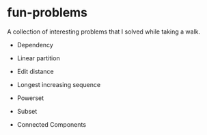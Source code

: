 # fun-problems

A collection of interesting problems that I solved while taking a walk.

- Dependency

- Linear partition

- Edit distance

- Longest increasing sequence

- Powerset

- Subset

- Connected Components
